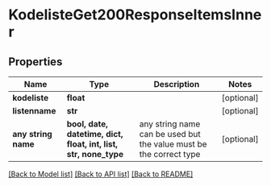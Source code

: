 # KodelisteGet200ResponseItemsInner


## Properties
Name | Type | Description | Notes
------------ | ------------- | ------------- | -------------
**kodeliste** | **float** |  | [optional] 
**listenname** | **str** |  | [optional] 
**any string name** | **bool, date, datetime, dict, float, int, list, str, none_type** | any string name can be used but the value must be the correct type | [optional]

[[Back to Model list]](../README.md#documentation-for-models) [[Back to API list]](../README.md#documentation-for-api-endpoints) [[Back to README]](../README.md)


